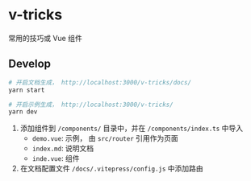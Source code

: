 # v-tricks

常用的技巧或 Vue 组件

## Develop

```bash
# 开启文档生成， http://localhost:3000/v-tricks/docs/
yarn start

# 开启示例生成， http://localhost:3000/v-tricks/
yarn dev
```

1. 添加组件到 `/components/` 目录中，并在 `/components/index.ts` 中导入
   - `demo.vue`: 示例， 由 `src/router` 引用作为页面
   - `index.md`: 说明文档
   - `inde.vue`: 组件
2. 在文档配置文件 `/docs/.vitepress/config.js` 中添加路由
